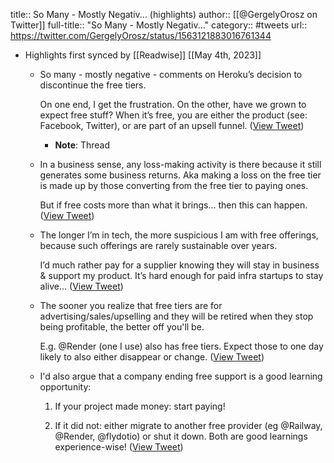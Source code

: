 title:: So Many - Mostly Negativ... (highlights)
author:: [[@GergelyOrosz on Twitter]]
full-title:: "So Many - Mostly Negativ..."
category:: #tweets
url:: https://twitter.com/GergelyOrosz/status/1563121883016761344

- Highlights first synced by [[Readwise]] [[May 4th, 2023]]
	- So many - mostly negative - comments on Heroku’s decision to discontinue the free tiers.
	  
	  On one end, I get the frustration. On the other, have we grown to expect free stuff? When it’s free, you are either the product (see: Facebook, Twitter), or are part of an upsell funnel. ([View Tweet](https://twitter.com/GergelyOrosz/status/1563121883016761344))
		- **Note**: Thread
	- In a business sense, any loss-making activity is there because it still generates some business returns. Aka making a loss on the free tier is made up by those converting from the free tier to paying ones.
	  
	  But if free costs more than what it brings… then this can happen. ([View Tweet](https://twitter.com/GergelyOrosz/status/1563122338308435970))
	- The longer I’m in tech, the more suspicious I am with free offerings, because such offerings are rarely sustainable over years.
	  
	  I’d much rather pay for a supplier knowing they will stay in business & support my product. It’s hard enough for paid infra startups to stay alive… ([View Tweet](https://twitter.com/GergelyOrosz/status/1563123039356977152))
	- The sooner you realize that free tiers are for advertising/sales/upselling and they will be retired when they stop being profitable, the better off you'll be.
	  
	  E.g. @Render (one I use) also has free tiers. Expect those to one day likely to also either disappear or change. ([View Tweet](https://twitter.com/GergelyOrosz/status/1563124891913973762))
	- I'd also argue that a company ending free support is a good learning opportunity:
	  
	  1. If your project made money: start paying!
	  
	  2. If it did not: either migrate to another free provider (eg @Railway, @Render, @flydotio) or shut it down. Both are good learnings experience-wise! ([View Tweet](https://twitter.com/GergelyOrosz/status/1563126087831302144))